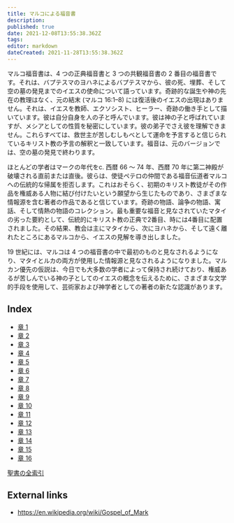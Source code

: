 ```yaml
---
title: マルコによる福音書
description: 
published: true
date: 2021-12-08T13:55:38.362Z
tags: 
editor: markdown
dateCreated: 2021-11-28T13:55:38.362Z
---
```


マルコ福音書は、4 つの正典福音書と 3 つの共観福音書の 2 番目の福音書です。それは、バプテスマのヨハネによるバプテスマから、彼の死、埋葬、そして空の墓の発見までのイエスの使命について語っています。奇跡的な誕生や神の先在の教理はなく、元の結末 (マルコ 16:1–8) には復活後のイエスの出現はありません。それは、イエスを教師、エクソシスト、ヒーラー、奇跡の働き手として描いています。彼は自分自身を人の子と呼んでいます。彼は神の子と呼ばれていますが、メシアとしての性質を秘密にしています。彼の弟子でさえ彼を理解できません。これらすべては、救世主が苦しむしもべとして運命を予言すると信じられているキリスト教の予言の解釈と一致しています。福音は、元のバージョンでは、空の墓の発見で終わります。

ほとんどの学者はマークの年代をc. 西暦 66 ～ 74 年、西暦 70 年に第二神殿が破壊される直前または直後。彼らは、使徒ペテロの仲間である福音伝道者マルコへの伝統的な帰属を拒否します。これはおそらく、初期のキリスト教徒がその作品を権威ある人物に結び付けたいという願望から生じたものであり、さまざまな情報源を含む著者の作品であると信じています。奇跡の物語、論争の物語、寓話、そして情熱の物語のコレクション。最も重要な福音と見なされていたマタイの劣った要約として、伝統的にキリスト教の正典で2番目、時には4番目に配置されました。その結果、教会は主にマタイから、次にヨハネから、そして遠く離れたところにあるマルコから、イエスの見解を導き出しました。

19 世紀には、マルコは 4 つの福音書の中で最初のものと見なされるようになり、マタイとルカの両方が使用した情報源と見なされるようになりました。マルカン優先の仮説は、今日でも大多数の学者によって保持され続けており、権威あるが苦しんでいる神の子としてのイエスの概念を伝えるために、さまざまな文学的手段を使用して、芸術家および神学者としての著者の新たな認識があります。

## Index

- [章 1](/ja/Bible/Mark/1)
- [章 2](/ja/Bible/Mark/2)
- [章 3](/ja/Bible/Mark/3)
- [章 4](/ja/Bible/Mark/4)
- [章 5](/ja/Bible/Mark/5)
- [章 6](/ja/Bible/Mark/6)
- [章 7](/ja/Bible/Mark/7)
- [章 8](/ja/Bible/Mark/8)
- [章 9](/ja/Bible/Mark/9)
- [章 10](/ja/Bible/Mark/10)
- [章 11](/ja/Bible/Mark/11)
- [章 12](/ja/Bible/Mark/12)
- [章 13](/ja/Bible/Mark/13)
- [章 14](/ja/Bible/Mark/14)
- [章 15](/ja/Bible/Mark/15)
- [章 16](/ja/Bible/Mark/16)



[聖書の全索引](/ja/index/bible)


## External links

- https://en.wikipedia.org/wiki/Gospel_of_Mark
